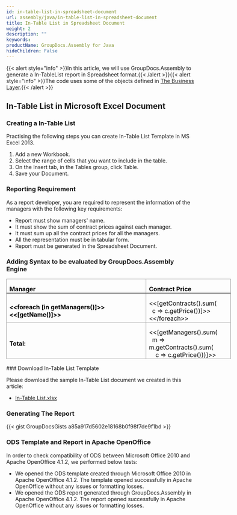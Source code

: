 ```yaml
---
id: in-table-list-in-spreadsheet-document
url: assembly/java/in-table-list-in-spreadsheet-document
title: In-Table List in Spreadsheet Document
weight: 2
description: ""
keywords: 
productName: GroupDocs.Assembly for Java
hideChildren: False
---
```

{{< alert style="info" >}}In this article, we will use GroupDocs.Assembly to generate a In-TableList report in Spreadsheet format.{{< /alert >}}{{< alert style="info" >}}The code uses some of the objects defined in [The Business Layer](https://docs.groupdocs.com/assembly/java/the-business-layer/).{{< /alert >}}

## In-Table List in Microsoft Excel Document

### Creating a In-Table List

Practising the following steps you can create In-Table List Template in MS Excel 2013.

1.  Add a new Workbook.
2.  Select the range of cells that you want to include in the table.
3.  On the Insert tab, in the Tables group, click Table.
4.  Save your Document.

### Reporting Requirement

As a report developer, you are required to represent the information of the managers with the following key requirements:

*   Report must show managers' name.
*   It must show the sum of contract prices against each manager.
*   It must sum up all the contract prices for all the managers.
*   All the representation must be in tabular form.
*   Report must be generated in the Spreadsheet Document.

### Adding Syntax to be evaluated by GroupDocs.Assembly Engine

<table class="MsoNormalTable" border="0" cellspacing="0" cellpadding="0" width="597" style="width: 448pt; border-collapse: collapse;"><tbody><tr style="height: 15.75pt;"><td width="384" style="width: 4in; border-top-color: rgb(153, 153, 153); border-top-style: solid; border-top-width: 1pt; border-right-color: rgb(153, 153, 153); border-right-style: solid; border-right-width: 1pt; border-bottom-color: rgb(102, 102, 102); border-bottom-style: solid; border-bottom-width: 1.5pt; border-left-color: rgb(153, 153, 153); border-left-style: solid; border-left-width: 1pt; padding-top: 0in; padding-right: 5.4pt; padding-bottom: 0in; padding-left: 5.4pt; height: 15.75pt;"><p class="MsoNormal" style="margin-bottom: 0.0001pt; line-height: normal;"><b><span style="color: black;">Manager</span></b></p></td><td width="213" style="width: 160pt; border-top-color: rgb(153, 153, 153); border-top-style: solid; border-top-width: 1pt; border-left-color: initial; border-left-style: none; border-left-width: initial; border-bottom-color: rgb(102, 102, 102); border-bottom-style: solid; border-bottom-width: 1.5pt; border-right-color: rgb(153, 153, 153); border-right-style: solid; border-right-width: 1pt; padding-top: 0in; padding-right: 5.4pt; padding-bottom: 0in; padding-left: 5.4pt; height: 15.75pt;"><p class="MsoNormal" style="margin-bottom: 0.0001pt; line-height: normal;"><b><span style="color: black;">Contract Price</span></b></p></td></tr><tr style="height: 46.5pt;"><td width="384" style="width: 4in; border-top-color: initial; border-top-style: none; border-top-width: initial; border-right-color: rgb(153, 153, 153); border-right-style: solid; border-right-width: 1pt; border-bottom-color: rgb(153, 153, 153); border-bottom-style: solid; border-bottom-width: 1pt; border-left-color: rgb(153, 153, 153); border-left-style: solid; border-left-width: 1pt; padding-top: 0in; padding-right: 5.4pt; padding-bottom: 0in; padding-left: 5.4pt; height: 46.5pt;"><p class="MsoNormal" style="margin-bottom: 0.0001pt; line-height: normal;"><b><span style="color: black;">&lt;&lt;foreach [in getManagers()]&gt;&gt;&lt;&lt;[getName()]&gt;&gt;</span></b></p></td><td width="213" style="width: 160pt; border-top-color: initial; border-top-style: none; border-top-width: initial; border-left-color: initial; border-left-style: none; border-left-width: initial; border-bottom-color: rgb(153, 153, 153); border-bottom-style: solid; border-bottom-width: 1pt; border-right-color: rgb(153, 153, 153); border-right-style: solid; border-right-width: 1pt; padding-top: 0in; padding-right: 5.4pt; padding-bottom: 0in; padding-left: 5.4pt; height: 46.5pt;"><p class="MsoNormal" style="margin-bottom: 0.0001pt; line-height: normal;"><span style="color: black;">&lt;&lt;[getContracts().sum(<br>&nbsp; c =&gt; c.getPrice())]&gt;&gt;&lt;&lt;/foreach&gt;&gt;</span></p></td></tr><tr style="height: 45.75pt;"><td width="384" style="width: 4in; border-top-color: initial; border-top-style: none; border-top-width: initial; border-right-color: rgb(153, 153, 153); border-right-style: solid; border-right-width: 1pt; border-bottom-color: rgb(153, 153, 153); border-bottom-style: solid; border-bottom-width: 1pt; border-left-color: rgb(153, 153, 153); border-left-style: solid; border-left-width: 1pt; padding-top: 0in; padding-right: 5.4pt; padding-bottom: 0in; padding-left: 5.4pt; height: 45.75pt;"><p class="MsoNormal" style="margin-bottom: 0.0001pt; line-height: normal;"><b><span style="color: black;">Total:</span></b></p></td><td width="213" style="width: 160pt; border-top-color: initial; border-top-style: none; border-top-width: initial; border-left-color: initial; border-left-style: none; border-left-width: initial; border-bottom-color: rgb(153, 153, 153); border-bottom-style: solid; border-bottom-width: 1pt; border-right-color: rgb(153, 153, 153); border-right-style: solid; border-right-width: 1pt; padding-top: 0in; padding-right: 5.4pt; padding-bottom: 0in; padding-left: 5.4pt; height: 45.75pt;"><p class="MsoNormal" style="margin-bottom: 0.0001pt; line-height: normal;"><span style="color: black;">&lt;&lt;[getManagers().sum(<br>&nbsp; m =&gt; m.getContracts().sum(<br>&nbsp;&nbsp;&nbsp; c =&gt; c.getPrice()))]&gt;&gt;</span></p></td></tr></tbody></table>
### Download In-Table List Template

Please download the sample In-Table List document we created in this article:

*   [In-Table List.xlsx](https://github.com/groupdocs-assembly/GroupDocs.Assembly-for-Java/blob/master/Examples/GroupDocs.Assembly.Examples.Java/Data/Storage/Spreadsheet%20Templates/In-Table%20List.xlsx?raw=true)

### Generating The Report

{{< gist GroupDocsGists a85a917d5602e18168b0f98f7de9f1bd >}}

### ODS Template and Report in Apache OpenOffice

In order to check compatibility of ODS between Microsoft Office 2010 and Apache OpenOffice 4.1.2, we performed below tests:

*   We opened the ODS template created through Microsoft Office 2010 in Apache OpenOffice 4.1.2. The template opened successfully in Apache OpenOffice without any issues or formatting losses.
*   We opened the ODS report generated through GroupDocs.Assembly in Apache OpenOffice 4.1.2. The report opened successfully in Apache OpenOffice without any issues or formatting losses.
